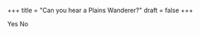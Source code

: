 +++
title = "Can you hear a Plains Wanderer?"
draft = false
+++

<script
    type="module"
    src="https://cdn.jsdelivr.net/npm/@ecoacoustics/web-components/dist/components.js"
></script>

<oe-verification-grid data-campaign="Powerful Owl" id="verification-grid" grid-size="1">
    <oe-verification verified="true" shortcut="y">Yes</oe-verification>
    <oe-verification verified="false" shortcut="n">No</oe-verification>
    <oe-data-source
        slot="data-source"
        for="verification-grid"
        allow-downloads="false"
    ></oe-data-source>
</oe-verification-grid>
